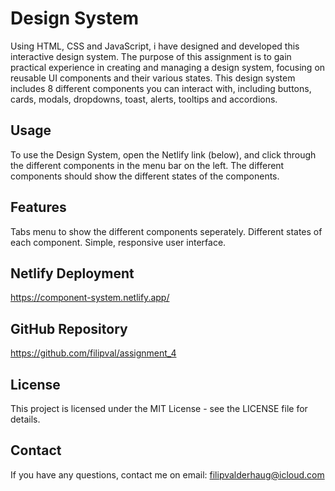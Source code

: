 # Design System

Using HTML, CSS and JavaScript, i have designed and developed this interactive design system. The purpose of this assignment is to gain practical experience in creating and managing a design system, focusing on reusable UI components and their various states. This design system includes 8 different components you can interact with, including buttons, cards, modals, dropdowns, toast, alerts, tooltips and accordions.

## Usage

To use the Design System, open the Netlify link (below), and click through the different components in the menu bar on the left. The different components should show the different states of the components.

## Features

Tabs menu to show the different components seperately.
Different states of each component.
Simple, responsive user interface.

## Netlify Deployment

https://component-system.netlify.app/

## GitHub Repository

https://github.com/filipval/assignment_4

## License

This project is licensed under the MIT License - see the LICENSE file for details.

## Contact

If you have any questions, contact me on email: filipvalderhaug@icloud.com
